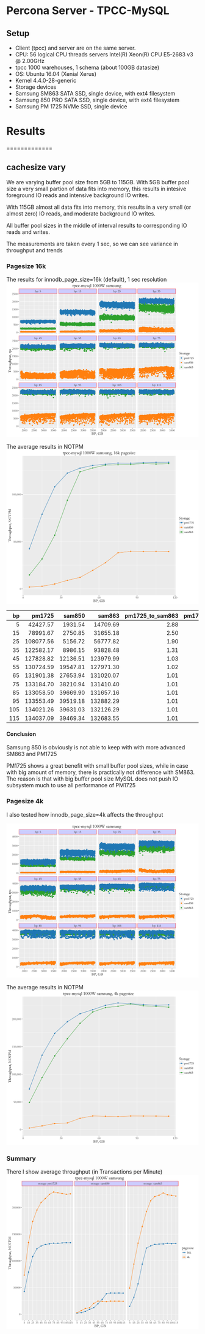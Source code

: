 Percona Server - TPCC-MySQL
===========================

Setup
-----

-   Client (tpcc) and server are on the same server.
-   CPU: 56 logical CPU threads servers Intel(R) Xeon(R) CPU E5-2683 v3 @ 2.00GHz
-   tpcc 1000 warehouses, 1 schema (about 100GB datasize)
-   OS: Ubuntu 16.04 (Xenial Xerus)
-   Kernel 4.4.0-28-generic
-   Storage devices
-   Samsung SM863 SATA SSD, single device, with ext4 filesystem
-   Samsung 850 PRO SATA SSD, single device, with ext4 filesystem
-   Samsung PM 1725 NVMe SSD, single device

Results
=======

=============

cachesize vary
--------------

We are varying buffer pool size from 5GB to 115GB. With 5GB buffer pool size a very small partion of data fits into memory, this results in intesive foreground IO reads and intensive background IO writes.

With 115GB almost all data fits into memory, this results in a very small (or almost zero) IO reads, and moderate background IO writes.

All buffer pool sizes in the middle of interval results to corresponding IO reads and writes.

The measurements are taken every 1 sec, so we can see variance in throughput and trends

### Pagesize 16k

The results for innodb\_page\_size=16k (default), 1 sec resolution ![](summary-tpcc-samsung_files/figure-markdown_github/unnamed-chunk-1-1.png)

The average results in NOTPM ![](summary-tpcc-samsung_files/figure-markdown_github/unnamed-chunk-2-1.png)

|   bp|     pm1725|    sam850|     sam863|  pm1725\_to\_sam863|  pm1725\_to\_sam850|
|----:|----------:|---------:|----------:|-------------------:|-------------------:|
|    5|   42427.57|   1931.54|   14709.69|                2.88|               21.97|
|   15|   78991.67|   2750.85|   31655.18|                2.50|               28.72|
|   25|  108077.56|   5156.72|   56777.82|                1.90|               20.96|
|   35|  122582.17|   8986.15|   93828.48|                1.31|               13.64|
|   45|  127828.82|  12136.51|  123979.99|                1.03|               10.53|
|   55|  130724.59|  19547.81|  127971.30|                1.02|                6.69|
|   65|  131901.38|  27653.94|  131020.07|                1.01|                4.77|
|   75|  133184.70|  38210.94|  131410.40|                1.01|                3.49|
|   85|  133058.50|  39669.90|  131657.16|                1.01|                3.35|
|   95|  133553.49|  39519.18|  132882.29|                1.01|                3.38|
|  105|  134021.26|  39631.03|  132126.29|                1.01|                3.38|
|  115|  134037.09|  39469.34|  132683.55|                1.01|                3.40|

#### Conclusion

Samsung 850 is obviously is not able to keep with with more advanced SM863 and PM1725

PM1725 shows a great benefit with small buffer pool sizes, while in case with big amount of memory, there is practically not difference with SM863. The reason is that with big buffer pool size MySQL does not push IO subsystem much to use all performance of PM1725

### Pagesize 4k

I also tested how innodb\_page\_size=4k affects the throughput

![](summary-tpcc-samsung_files/figure-markdown_github/unnamed-chunk-3-1.png)

The average results in NOTPM ![](summary-tpcc-samsung_files/figure-markdown_github/unnamed-chunk-4-1.png)

### Summary

There I show average throughput (in Transactions per Minute) ![](summary-tpcc-samsung_files/figure-markdown_github/unnamed-chunk-5-1.png)
